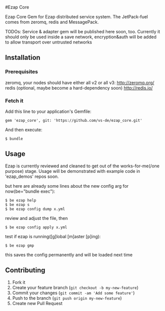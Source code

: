 #Ezap Core

Ezap Core Gem for Ezap distributed service system.
The JetPack-fuel comes from zeromq, redis and MessagePack.

TODOs:
Service & adapter gem will be published here soon, too.
Currently it should only be used inside a save network, encryption&auth will be added to allow transport over untrusted networks

## Installation

### Prerequisites

  zeromq, your nodes should have either all v2 or all v3:
  http://zeromq.org/
  redis (optional, maybe become a hard-dependency soon)
  http://redis.io/

### Fetch it
Add this line to your application's Gemfile:

    gem 'ezap_core', git: 'https://github.com/vs-de/ezap_core.git'

And then execute:

    $ bundle

## Usage

Ezap is currently reviewed and cleaned to get out of the works-for-me(/one purpose) stage.
Usage will be demonstrated with example code in 'ezap\_demos' repos soon.

but here are already some lines about the new config arg for now(be="bundle exec"):

    $ be ezap help
    $ be ezap s
    $ be ezap config dump x.yml

review and adjust the file, then
    
    $ be ezap config apply x.yml

test if ezap is running([g]lobal [m]aster [p]ing):

    $ be ezap gmp

this saves the config permanently and will be loaded next time

## Contributing

1. Fork it
2. Create your feature branch (`git checkout -b my-new-feature`)
3. Commit your changes (`git commit -am 'Add some feature'`)
4. Push to the branch (`git push origin my-new-feature`)
5. Create new Pull Request
